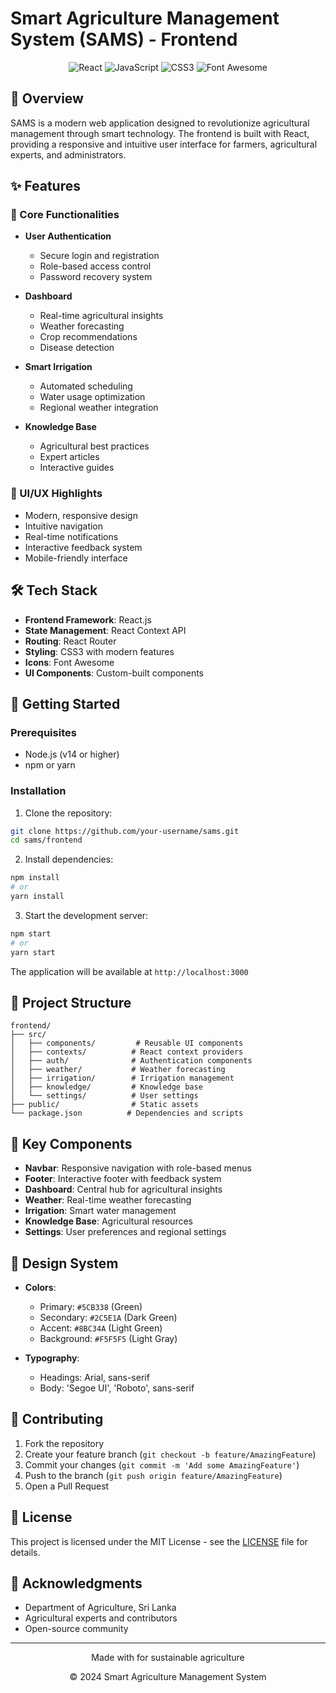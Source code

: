 # Smart Agriculture Management System (SAMS) - Frontend

<div align="center">
  <img src="https://img.shields.io/badge/React-20232A?style=for-the-badge&logo=react&logoColor=61DAFB" alt="React" />
  <img src="https://img.shields.io/badge/JavaScript-F7DF1E?style=for-the-badge&logo=javascript&logoColor=black" alt="JavaScript" />
  <img src="https://img.shields.io/badge/CSS3-1572B6?style=for-the-badge&logo=css3&logoColor=white" alt="CSS3" />
  <img src="https://img.shields.io/badge/Font_Awesome-339AF0?style=for-the-badge&logo=fontawesome&logoColor=white" alt="Font Awesome" />
</div>

## 🌱 Overview

SAMS is a modern web application designed to revolutionize agricultural management through smart technology. The frontend is built with React, providing a responsive and intuitive user interface for farmers, agricultural experts, and administrators.

## ✨ Features

### 🚀 Core Functionalities
- **User Authentication**
  - Secure login and registration
  - Role-based access control
  - Password recovery system

- **Dashboard**
  - Real-time agricultural insights
  - Weather forecasting
  - Crop recommendations
  - Disease detection

- **Smart Irrigation**
  - Automated scheduling
  - Water usage optimization
  - Regional weather integration

- **Knowledge Base**
  - Agricultural best practices
  - Expert articles
  - Interactive guides

### 🎨 UI/UX Highlights
- Modern, responsive design
- Intuitive navigation
- Real-time notifications
- Interactive feedback system
- Mobile-friendly interface

## 🛠️ Tech Stack

- **Frontend Framework**: React.js
- **State Management**: React Context API
- **Routing**: React Router
- **Styling**: CSS3 with modern features
- **Icons**: Font Awesome
- **UI Components**: Custom-built components

## 🚀 Getting Started

### Prerequisites
- Node.js (v14 or higher)
- npm or yarn

### Installation

1. Clone the repository:
```bash
git clone https://github.com/your-username/sams.git
cd sams/frontend
```

2. Install dependencies:
```bash
npm install
# or
yarn install
```

3. Start the development server:
```bash
npm start
# or
yarn start
```

The application will be available at `http://localhost:3000`

## 📁 Project Structure

```
frontend/
├── src/
│   ├── components/         # Reusable UI components
│   ├── contexts/          # React context providers
│   ├── auth/              # Authentication components
│   ├── weather/           # Weather forecasting
│   ├── irrigation/        # Irrigation management
│   ├── knowledge/         # Knowledge base
│   └── settings/          # User settings
├── public/                # Static assets
└── package.json          # Dependencies and scripts
```

## 🎯 Key Components

- **Navbar**: Responsive navigation with role-based menus
- **Footer**: Interactive footer with feedback system
- **Dashboard**: Central hub for agricultural insights
- **Weather**: Real-time weather forecasting
- **Irrigation**: Smart water management
- **Knowledge Base**: Agricultural resources
- **Settings**: User preferences and regional settings

## 🎨 Design System

- **Colors**:
  - Primary: `#5CB338` (Green)
  - Secondary: `#2C5E1A` (Dark Green)
  - Accent: `#8BC34A` (Light Green)
  - Background: `#F5F5F5` (Light Gray)

- **Typography**:
  - Headings: Arial, sans-serif
  - Body: 'Segoe UI', 'Roboto', sans-serif

## 🤝 Contributing

1. Fork the repository
2. Create your feature branch (`git checkout -b feature/AmazingFeature`)
3. Commit your changes (`git commit -m 'Add some AmazingFeature'`)
4. Push to the branch (`git push origin feature/AmazingFeature`)
5. Open a Pull Request

## 📝 License

This project is licensed under the MIT License - see the [LICENSE](LICENSE) file for details.

## 🙏 Acknowledgments

- Department of Agriculture, Sri Lanka
- Agricultural experts and contributors
- Open-source community

---

<div align="center">
  <p>Made with for sustainable agriculture</p>
  <p>© 2024 Smart Agriculture Management System</p>
</div>
